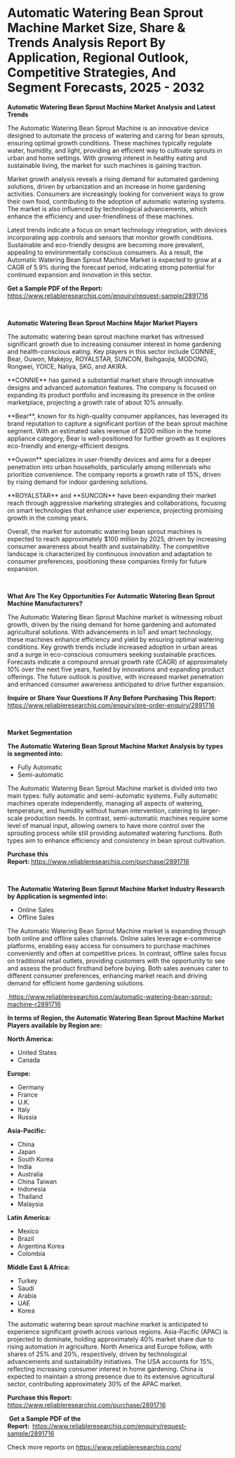 <p><h1>Automatic Watering Bean Sprout Machine Market Size, Share & Trends Analysis Report By Application, Regional Outlook, Competitive Strategies, And Segment Forecasts, 2025 - 2032</h1></p><p><strong>Automatic Watering Bean Sprout Machine Market Analysis and Latest Trends</strong></p>
<p><p>The Automatic Watering Bean Sprout Machine is an innovative device designed to automate the process of watering and caring for bean sprouts, ensuring optimal growth conditions. These machines typically regulate water, humidity, and light, providing an efficient way to cultivate sprouts in urban and home settings. With growing interest in healthy eating and sustainable living, the market for such machines is gaining traction.</p><p>Market growth analysis reveals a rising demand for automated gardening solutions, driven by urbanization and an increase in home gardening activities. Consumers are increasingly looking for convenient ways to grow their own food, contributing to the adoption of automatic watering systems. The market is also influenced by technological advancements, which enhance the efficiency and user-friendliness of these machines.</p><p>Latest trends indicate a focus on smart technology integration, with devices incorporating app controls and sensors that monitor growth conditions. Sustainable and eco-friendly designs are becoming more prevalent, appealing to environmentally conscious consumers. As a result, the Automatic Watering Bean Sprout Machine Market is expected to grow at a CAGR of 5.9% during the forecast period, indicating strong potential for continued expansion and innovation in this sector.</p></p>
<p><strong>Get a Sample PDF of the Report:&nbsp;</strong> <a href="https://www.reliableresearchiq.com/enquiry/request-sample/2891716?utm_campaign=3058&utm_medium=2&utm_source=Github&utm_content=ia&utm_term=14032025&utm_id=automatic-watering-bean-sprout-machine">https://www.reliableresearchiq.com/enquiry/request-sample/2891716</a></p>
<p>&nbsp;</p>
<p><strong>Automatic Watering Bean Sprout Machine Major Market Players</strong></p>
<p><p>The automatic watering bean sprout machine market has witnessed significant growth due to increasing consumer interest in home gardening and health-conscious eating. Key players in this sector include CONNIE, Bear, Ouwon, Makejoy, ROYALSTAR, SUNCON, Baihgaojia, MODONG, Rongwei, YOICE, Naliya, SKG, and AKIRA.</p><p>**CONNIE** has gained a substantial market share through innovative designs and advanced automation features. The company is focused on expanding its product portfolio and increasing its presence in the online marketplace, projecting a growth rate of about 10% annually.</p><p>**Bear**, known for its high-quality consumer appliances, has leveraged its brand reputation to capture a significant portion of the bean sprout machine segment. With an estimated sales revenue of $200 million in the home appliance category, Bear is well-positioned for further growth as it explores eco-friendly and energy-efficient designs.</p><p>**Ouwon** specializes in user-friendly devices and aims for a deeper penetration into urban households, particularly among millennials who prioritize convenience. The company reports a growth rate of 15%, driven by rising demand for indoor gardening solutions.</p><p>**ROYALSTAR** and **SUNCON** have been expanding their market reach through aggressive marketing strategies and collaborations, focusing on smart technologies that enhance user experience, projecting promising growth in the coming years.</p><p>Overall, the market for automatic watering bean sprout machines is expected to reach approximately $100 million by 2025, driven by increasing consumer awareness about health and sustainability. The competitive landscape is characterized by continuous innovation and adaptation to consumer preferences, positioning these companies firmly for future expansion.</p></p>
<p>&nbsp;</p>
<p><strong>What Are The Key Opportunities For Automatic Watering Bean Sprout Machine Manufacturers?</strong></p>
<p><p>The Automatic Watering Bean Sprout Machine market is witnessing robust growth, driven by the rising demand for home gardening and automated agricultural solutions. With advancements in IoT and smart technology, these machines enhance efficiency and yield by ensuring optimal watering conditions. Key growth trends include increased adoption in urban areas and a surge in eco-conscious consumers seeking sustainable practices. Forecasts indicate a compound annual growth rate (CAGR) of approximately 10% over the next five years, fueled by innovations and expanding product offerings. The future outlook is positive, with increased market penetration and enhanced consumer awareness anticipated to drive further expansion.</p></p>
<p><strong>Inquire or Share Your Questions If Any Before Purchasing This Report:</strong> <a href="https://www.reliableresearchiq.com/enquiry/pre-order-enquiry/2891716?utm_campaign=3058&utm_medium=2&utm_source=Github&utm_content=ia&utm_term=14032025&utm_id=automatic-watering-bean-sprout-machine">https://www.reliableresearchiq.com/enquiry/pre-order-enquiry/2891716</a></p>
<p>&nbsp;</p>
<p><strong>Market Segmentation</strong></p>
<p><strong>The Automatic Watering Bean Sprout Machine Market Analysis by types is segmented into:</strong></p>
<p><ul><li>Fully Automatic</li><li>Semi-automatic</li></ul></p>
<p><p>The Automatic Watering Bean Sprout Machine market is divided into two main types: fully automatic and semi-automatic systems. Fully automatic machines operate independently, managing all aspects of watering, temperature, and humidity without human intervention, catering to larger-scale production needs. In contrast, semi-automatic machines require some level of manual input, allowing owners to have more control over the sprouting process while still providing automated watering functions. Both types aim to enhance efficiency and consistency in bean sprout cultivation.</p></p>
<p><strong>Purchase this Report:&nbsp;</strong><a href="https://www.reliableresearchiq.com/purchase/2891716?utm_campaign=3058&utm_medium=2&utm_source=Github&utm_content=ia&utm_term=14032025&utm_id=automatic-watering-bean-sprout-machine">https://www.reliableresearchiq.com/purchase/2891716</a></p>
<p>&nbsp;</p>
<p><strong>The Automatic Watering Bean Sprout Machine Market Industry Research by Application is segmented into:</strong></p>
<p><ul><li>Online Sales</li><li>Offline Sales</li></ul></p>
<p><p>The Automatic Watering Bean Sprout Machine market is expanding through both online and offline sales channels. Online sales leverage e-commerce platforms, enabling easy access for consumers to purchase machines conveniently and often at competitive prices. In contrast, offline sales focus on traditional retail outlets, providing customers with the opportunity to see and assess the product firsthand before buying. Both sales avenues cater to different consumer preferences, enhancing market reach and driving demand for efficient home gardening solutions.</p></p>
<p><a href="https://www.reliableresearchiq.com/automatic-watering-bean-sprout-machine-r2891716?utm_campaign=3058&utm_medium=2&utm_source=Github&utm_content=ia&utm_term=14032025&utm_id=automatic-watering-bean-sprout-machine">&nbsp;https://www.reliableresearchiq.com/automatic-watering-bean-sprout-machine-r2891716</a></p>
<p><strong>In terms of Region, the Automatic Watering Bean Sprout Machine Market Players available by Region are:</strong></p>
<p>
    <p> <strong> North America: </strong>
        <ul>
            <li>United States</li>
            <li>Canada</li>
        </ul>
        </p> 
    <p> <strong> Europe: </strong>
        <ul>
            <li>Germany</li>
            <li>France</li>
            <li>U.K.</li>
            <li>Italy</li>
            <li>Russia</li>
        </ul>
        </p> 
    <p> <strong> Asia-Pacific: </strong>
        <ul>
            <li>China</li>
            <li>Japan</li>
            <li>South Korea</li>
            <li>India</li>
            <li>Australia</li>
            <li>China Taiwan</li>
            <li>Indonesia</li>
            <li>Thailand</li>
            <li>Malaysia</li>
        </ul>
        </p> 
    <p> <strong> Latin America: </strong>
        <ul>
            <li>Mexico</li>
            <li>Brazil</li>
            <li>Argentina Korea</li>
            <li>Colombia</li>
        </ul>
        </p> 
    <p> <strong> Middle East & Africa: </strong>
        <ul>
            <li>Turkey</li>
            <li>Saudi</li>
            <li>Arabia</li>
            <li>UAE</li>
            <li>Korea</li>
        </ul>
    </p>
    </p>
<p><p>The automatic watering bean sprout machine market is anticipated to experience significant growth across various regions. Asia-Pacific (APAC) is projected to dominate, holding approximately 40% market share due to rising automation in agriculture. North America and Europe follow, with shares of 25% and 20%, respectively, driven by technological advancements and sustainability initiatives. The USA accounts for 15%, reflecting increasing consumer interest in home gardening. China is expected to maintain a strong presence due to its extensive agricultural sector, contributing approximately 30% of the APAC market.</p></p>
<p><strong>Purchase this Report: </strong><a href="https://www.reliableresearchiq.com/purchase/2891716?utm_campaign=3058&utm_medium=2&utm_source=Github&utm_content=ia&utm_term=14032025&utm_id=automatic-watering-bean-sprout-machine">https://www.reliableresearchiq.com/purchase/2891716</a></p>
<p>&nbsp;<strong>Get a Sample PDF of the Report:&nbsp;&nbsp;</strong><a href="https://www.reliableresearchiq.com/enquiry/request-sample/2891716?utm_campaign=3058&utm_medium=2&utm_source=Github&utm_content=ia&utm_term=14032025&utm_id=automatic-watering-bean-sprout-machine">https://www.reliableresearchiq.com/enquiry/request-sample/2891716</a></p>
<p><strong></strong></p>
<p>Check more reports on <a href="https://www.reliableresearchiq.com/?utm_campaign=3058&utm_medium=2&utm_source=Github&utm_content=ia&utm_term=14032025&utm_id=automatic-watering-bean-sprout-machine">https://www.reliableresearchiq.com/</a></p>